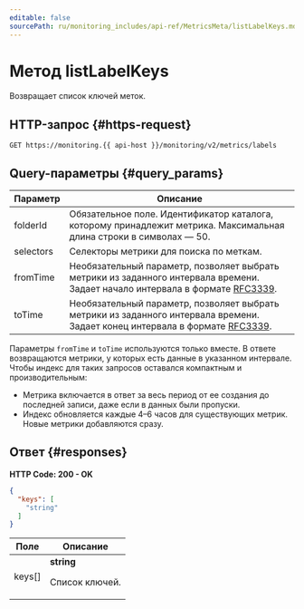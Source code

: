 ```yaml
---
editable: false
sourcePath: ru/monitoring_includes/api-ref/MetricsMeta/listLabelKeys.md
---
```


# Метод listLabelKeys
Возвращает список ключей меток.
 

 
## HTTP-запрос {#https-request}
```
GET https://monitoring.{{ api-host }}/monitoring/v2/metrics/labels
```
 
## Query-параметры {#query_params}
 
Параметр | Описание
--- | ---
folderId | Обязательное поле. Идентификатор каталога, которому принадлежит метрика. Максимальная длина строки в символах — 50.
selectors | Селекторы метрики для поиска по меткам.
fromTime | Необязательный параметр, позволяет выбрать метрики из заданного интервала времени. Задает начало интервала в формате <a href="https://www.ietf.org/rfc/rfc3339.txt">RFC3339</a>.
toTime | Необязательный параметр, позволяет выбрать метрики из заданного интервала времени. Задает конец интервала в формате <a href="https://www.ietf.org/rfc/rfc3339.txt">RFC3339</a>.

Параметры `fromTime` и `toTime` используются только вместе. В ответе возвращаются метрики, у которых есть данные в указанном интервале. Чтобы индекс для таких запросов оставался компактным и производительным:

- Метрика включается в ответ за весь период от ее создания до последней записи, даже если в данных были пропуски.
- Индекс обновляется каждые 4–6 часов для существующих метрик. Новые метрики добавляются сразу. 

## Ответ {#responses}
**HTTP Code: 200 - OK**

```json 
{
  "keys": [
    "string"
  ]
}
```

 
Поле | Описание
--- | ---
keys[] | **string**<br><p>Список ключей.</p> 
